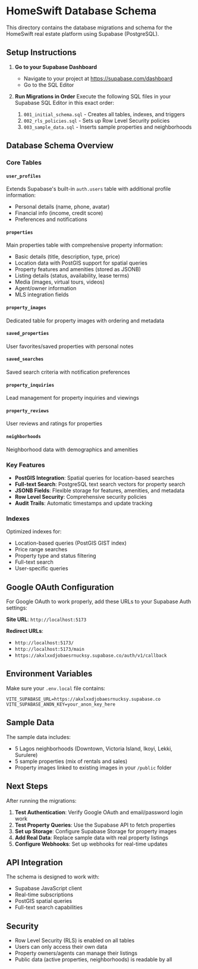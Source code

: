 # HomeSwift Database Schema

This directory contains the database migrations and schema for the HomeSwift real estate platform using Supabase (PostgreSQL).

## Setup Instructions

1. **Go to your Supabase Dashboard**
   - Navigate to your project at https://supabase.com/dashboard
   - Go to the SQL Editor

2. **Run Migrations in Order**
   Execute the following SQL files in your Supabase SQL Editor in this exact order:

   1. `001_initial_schema.sql` - Creates all tables, indexes, and triggers
   2. `002_rls_policies.sql` - Sets up Row Level Security policies
   3. `003_sample_data.sql` - Inserts sample properties and neighborhoods

## Database Schema Overview

### Core Tables

#### `user_profiles`
Extends Supabase's built-in `auth.users` table with additional profile information:
- Personal details (name, phone, avatar)
- Financial info (income, credit score)
- Preferences and notifications

#### `properties`
Main properties table with comprehensive property information:
- Basic details (title, description, type, price)
- Location data with PostGIS support for spatial queries
- Property features and amenities (stored as JSONB)
- Listing details (status, availability, lease terms)
- Media (images, virtual tours, videos)
- Agent/owner information
- MLS integration fields

#### `property_images`
Dedicated table for property images with ordering and metadata

#### `saved_properties`
User favorites/saved properties with personal notes

#### `saved_searches`
Saved search criteria with notification preferences

#### `property_inquiries`
Lead management for property inquiries and viewings

#### `property_reviews`
User reviews and ratings for properties

#### `neighborhoods`
Neighborhood data with demographics and amenities

### Key Features

- **PostGIS Integration**: Spatial queries for location-based searches
- **Full-text Search**: PostgreSQL text search vectors for property search
- **JSONB Fields**: Flexible storage for features, amenities, and metadata
- **Row Level Security**: Comprehensive security policies
- **Audit Trails**: Automatic timestamps and update tracking

### Indexes

Optimized indexes for:
- Location-based queries (PostGIS GIST index)
- Price range searches
- Property type and status filtering
- Full-text search
- User-specific queries

## Google OAuth Configuration

For Google OAuth to work properly, add these URLs to your Supabase Auth settings:

**Site URL**: `http://localhost:5173`

**Redirect URLs**:
- `http://localhost:5173/`
- `http://localhost:5173/main`
- `https://akxlxxdjobaesrnucksy.supabase.co/auth/v1/callback`

## Environment Variables

Make sure your `.env.local` file contains:

```env
VITE_SUPABASE_URL=https://akxlxxdjobaesrnucksy.supabase.co
VITE_SUPABASE_ANON_KEY=your_anon_key_here
```

## Sample Data

The sample data includes:
- 5 Lagos neighborhoods (Downtown, Victoria Island, Ikoyi, Lekki, Surulere)
- 5 sample properties (mix of rentals and sales)
- Property images linked to existing images in your `/public` folder

## Next Steps

After running the migrations:

1. **Test Authentication**: Verify Google OAuth and email/password login work
2. **Test Property Queries**: Use the Supabase API to fetch properties
3. **Set up Storage**: Configure Supabase Storage for property images
4. **Add Real Data**: Replace sample data with real property listings
5. **Configure Webhooks**: Set up webhooks for real-time updates

## API Integration

The schema is designed to work with:
- Supabase JavaScript client
- Real-time subscriptions
- PostGIS spatial queries
- Full-text search capabilities

## Security

- Row Level Security (RLS) is enabled on all tables
- Users can only access their own data
- Property owners/agents can manage their listings
- Public data (active properties, neighborhoods) is readable by all
